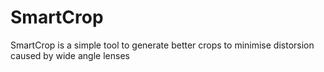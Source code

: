 # SmartCrop

SmartCrop is a simple tool to generate better crops to minimise distorsion caused by wide angle lenses
